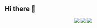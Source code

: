 ## Hi there 👋

<p align="center">
 
 <img src="https://badges.pufler.dev/visits/raaamonnn/raaamonnn"/> 
 <img src="https://badges.pufler.dev/repos/raaamonnn"/>
 <img src="https://badges.pufler.dev/commits/monthly/raaamonnn" />
</p>

<!--
**JayNode/JayNode** is a ✨ _special_ ✨ repository because its `README.md` (this file) appears on your GitHub profile.

Here are some ideas to get you started:

- 🔭 I’m currently working on ...
- 🌱 I’m currently learning ...
- 👯 I’m looking to collaborate on ...
- 🤔 I’m looking for help with ...
- 💬 Ask me about ...
- 📫 How to reach me: ...
- 😄 Pronouns: ...
- ⚡ Fun fact: ...
-->
